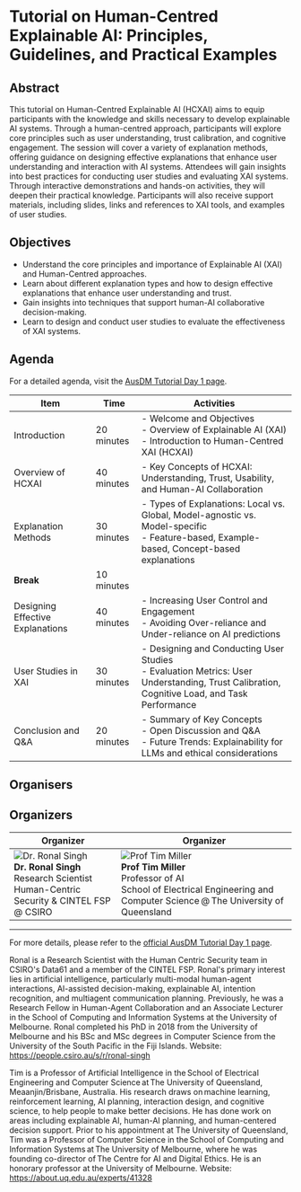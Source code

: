 # Tutorial on Human-Centred Explainable AI: Principles, Guidelines, and Practical Examples

## Abstract
This tutorial on Human-Centred Explainable AI (HCXAI) aims to equip participants with the knowledge and skills necessary to develop explainable AI systems. Through a human-centred approach, participants will explore core principles such as user understanding, trust calibration, and cognitive engagement. The session will cover a variety of explanation methods, offering guidance on designing effective explanations that enhance user understanding and interaction with AI systems. Attendees will gain insights into best practices for conducting user studies and evaluating XAI systems. Through interactive demonstrations and hands-on activities, they will deepen their practical knowledge. Participants will also receive support materials, including slides, links and references to XAI tools, and examples of user studies.

## Objectives
- Understand the core principles and importance of Explainable AI (XAI) and Human-Centred approaches.
- Learn about different explanation types and how to design effective explanations that enhance user understanding and trust.
- Gain insights into techniques that support human-AI collaborative decision-making.
- Learn to design and conduct user studies to evaluate the effectiveness of XAI systems.

## Agenda
For a detailed agenda, visit the [AusDM Tutorial Day 1 page](https://ausdm24.ausdm.org/Tutorial-Day1.html).

| **Item**                       | **Time**      | **Activities**                                                                                                                                                     |
|--------------------------------|---------------|--------------------------------------------------------------------------------------------------------------------------------------------------------------------|
| Introduction                   | 20 minutes    | - Welcome and Objectives <br> - Overview of Explainable AI (XAI) <br> - Introduction to Human-Centred XAI (HCXAI)                                                 |
| Overview of HCXAI              | 40 minutes    | - Key Concepts of HCXAI: Understanding, Trust, Usability, and Human-AI Collaboration                                        |
| Explanation Methods            | 30 minutes    | - Types of Explanations: Local vs. Global, Model-agnostic vs. Model-specific <br> - Feature-based, Example-based, Concept-based explanations |
| **Break**                      | 10 minutes    |                                                                                                                              |
| Designing Effective Explanations | 40 minutes | - Increasing User Control and Engagement <br> - Avoiding Over-reliance and Under-reliance on AI predictions                   |
| User Studies in XAI            | 30 minutes    | - Designing and Conducting User Studies <br> - Evaluation Metrics: User Understanding, Trust Calibration, Cognitive Load, and Task Performance |
| Conclusion and Q&A             | 20 minutes    | - Summary of Key Concepts <br> - Open Discussion and Q&A <br> - Future Trends: Explainability for LLMs and ethical considerations |


## Organisers
## Organizers

| Organizer                                                                                               | Organizer                                                                                               |
|--------------------------------------------------------------------------------------------------------|--------------------------------------------------------------------------------------------------------|
| ![Dr. Ronal Singh](assets/jane_doe.jpg) <br> **Dr. Ronal Singh** <br> Research Scientist <br> Human-Centric Security & CINTEL FSP @ CSIRO | ![Prof Tim Miller](assets/john_smith.jpg) <br> **Prof Tim Miller** <br> Professor of AI <br> School of Electrical Engineering and Computer Science @ The University of Queensland |
---

For more details, please refer to the [official AusDM Tutorial Day 1 page](https://ausdm24.ausdm.org/Tutorial-Day1.html).



Ronal is a Research Scientist with the Human Centric Security team in CSIRO's Data61 and a member of the CINTEL FSP. Ronal's primary interest lies in artificial intelligence, particularly multi-modal human-agent interactions, AI-assisted decision-making, explainable AI, intention recognition, and multiagent communication planning. Previously, he was a Research Fellow in Human-Agent Collaboration and an Associate Lecturer in the School of Computing and Information Systems at the University of Melbourne. Ronal completed his PhD in 2018 from the University of Melbourne and his BSc and MSc degrees in Computer Science from the University of the South Pacific in the Fiji Islands.
Website: https://people.csiro.au/s/r/ronal-singh

Tim is a Professor of Artificial Intelligence in the School of Electrical Engineering and Computer Science at The University of Queensland, Meaanjin/Brisbane, Australia. His research draws on machine learning, reinforcement learning, AI planning, interaction design, and cognitive science, to help people to make better decisions. He has done work on areas including explainable AI, human-AI planning, and human-centered decision support. Prior to his appointment at The University of Queensland, Tim was a Professor of Computer Science in the School of Computing and Information Systems at The University of Melbourne, where he was founding co-director of The Centre for AI and Digital Ethics. He is an honorary professor at the University of Melbourne.
Website: https://about.uq.edu.au/experts/41328